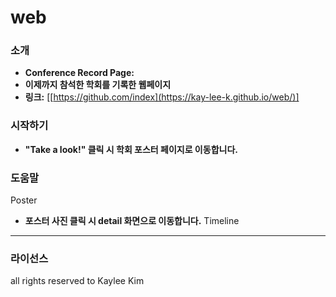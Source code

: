 # web

### 소개
* **Conference Record Page:** 
* **이제까지 참석한 학회를 기록한 웹페이지** 
* **링크:** [[https://github.com/index](https://kay-lee-k.github.io/web/)]

### 시작하기
* **"Take a look!" 클릭 시 학회 포스터 페이지로 이동합니다.** 

### 도움말

Poster
* **포스터 사진 클릭 시 detail 화면으로 이동합니다.**
Timeline
* **

### 라이선스
all rights reserved to Kaylee Kim
